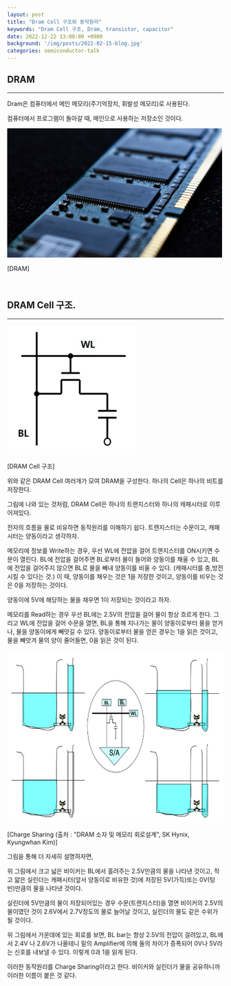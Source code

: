 ```yaml
---
layout: post
title: "Dram Cell 구조와 동작원리"
keywords: "Dram Cell 구조, Dram, transistor, capacitor"
date: 2022-12-22 13:00:00 +0900
background: '/img/posts/2022-02-15-blog.jpg'
categories: semiconductor-talk
---
```


## DRAM
------------------------------

Dram은 컴퓨터에서 메인 메모리(주기억장치, 휘발성 메모리)로 사용된다.

컴퓨터에서 프로그램이 돌아갈 때, 메인으로 사용하는 저장소인 것이다.

<img src="/img/in_post/liam-briese-lYxQ5F9xBDM-unsplash.jpg" width = "500" height = "300">

[DRAM]

<br/>

## DRAM Cell 구조.

-------------------------------

<img src="/img/in_post/dram_cell.jpg" width = "300" height = "300">

[DRAM Cell 구조]

위와 같은 DRAM Cell 여러개가 모여 DRAM을 구성한다. 하나의 Cell은 하나의 비트를 저장한다.

그림에 나와 있는 것처럼, DRAM Cell은 하나의 트랜지스터와 하나의 캐패시터로 이루어져있다.

전자의 흐름을 물로 비유하면 동작원리를 이해하기 쉽다. 트랜지스터는 수문이고, 캐패시터는 양동이라고 생각하자.


메모리에 정보를 Write하는 경우, 우선 WL에 전압을 걸어 트랜지스터를 ON시키면 수문이 열린다. BL에 전압을 걸어주면 BL로부터 물이 들어와 양동이를 채울 수 있고, BL에 전압을 걸어주지 않으면 BL로 물을 빼내 양동이를 비울 수 있다. (캐패시터를 충,방전시킬 수 있다는 것.) 이 때, 양동이를 채우는 것은 1을 저장한 것이고, 양동이를 비우는 것은 0을 저장하는 것이다.

양동이에 5V에 해당하는 물을 채우면 1이 저장되는 것이라고 하자.

메모리를 Read하는 경우 우선 BL에는 2.5V의 전압을 걸어 물이 항상 흐르게 한다. 그리고 WL에 전압을 걸어 수문을 열면, BL을 통해 지나가는 물이 양동이로부터 물을 얻거나, 물을 양동이에게 빼앗길 수 있다. 양동이로부터 물을 얻은 경우는 1을 읽은 것이고, 물을 빼앗겨 물의 양이 줄어들면, 0을 읽은 것이 된다.



<img src="/img/in_post/charge-sharing.jpg" width = "600" height = "400">

[Charge Sharing (출처 : "DRAM 소자 및 메모리 회로설계", SK Hynix, Kyungwhan Kim)]

그림을 통해 더 자세히 설명하자면,

위 그림에서 크고 넓은 비이커는 BL에서 흘려주는 2.5V만큼의 물을 나타낸 것이고, 작고 얇은 실린더는 캐패시터(앞서 양동이로 비유한 것)에 저장된 5V(가득)또는 0V(텅 빈)만큼의 물을 나타낸 것이다.

실린더에 5V만큼의 물이 저장되어있는 경우 수문(트랜지스터)을 열면 비이커의 2.5V의 물이였던 것이 2.6V에서 2.7V정도의 물로 늘어날 것이고, 실린더의 물도 같은 수위가 될 것이다. 

위 그림에서 가운데에 있는 회로를 보면, BL bar는 항상 2.5V의 전압이 걸려있고, BL에서 2.4V 나 2.6V가 나올테니 밑의 Amplifier에 의해 둘의 차이가 증폭되어 0V나 5V라는 신호를 내보낼 수 있다. 이렇게 0과 1을 읽게 된다.

이러한 동작원리를 Charge Sharing이라고 한다. 비이커와 실린더가 물을 공유하니까 이러한 이름이 붙은 것 같다.







